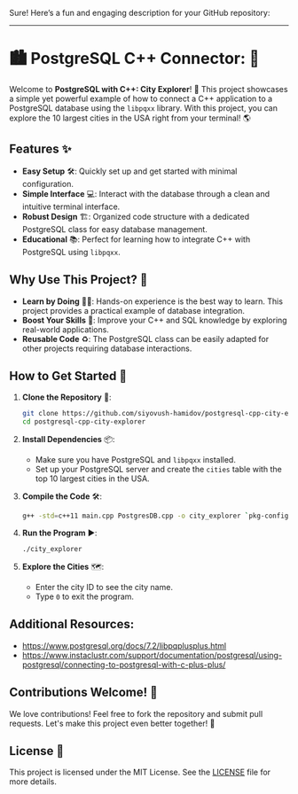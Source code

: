Sure! Here’s a fun and engaging description for your GitHub repository:

---

# 🏙️ PostgreSQL C++ Connector: 🌆

Welcome to **PostgreSQL with C++: City Explorer**! 🚀 This project showcases a simple yet powerful example of how to connect a C++ application to a PostgreSQL database using the `libpqxx` library. With this project, you can explore the 10 largest cities in the USA right from your terminal! 🌎

## Features ✨

- **Easy Setup** 🛠️: Quickly set up and get started with minimal configuration.
- **Simple Interface** 💻: Interact with the database through a clean and intuitive terminal interface.
- **Robust Design** 🏗️: Organized code structure with a dedicated PostgreSQL class for easy database management.
- **Educational** 📚: Perfect for learning how to integrate C++ with PostgreSQL using `libpqxx`.

## Why Use This Project? 🌟

- **Learn by Doing** 👨‍💻: Hands-on experience is the best way to learn. This project provides a practical example of database integration.
- **Boost Your Skills** 🚀: Improve your C++ and SQL knowledge by exploring real-world applications.
- **Reusable Code** ♻️: The PostgreSQL class can be easily adapted for other projects requiring database interactions.

## How to Get Started 🏁

1. **Clone the Repository** 🧩:
   ```bash
   git clone https://github.com/siyovush-hamidov/postgresql-cpp-city-explorer.git
   cd postgresql-cpp-city-explorer
   ```

2. **Install Dependencies** 📦:
   - Make sure you have PostgreSQL and `libpqxx` installed.
   - Set up your PostgreSQL server and create the `cities` table with the top 10 largest cities in the USA.

3. **Compile the Code** 🛠️:
   ```bash
   g++ -std=c++11 main.cpp PostgresDB.cpp -o city_explorer `pkg-config --cflags --libs libpqxx`
   ```

4. **Run the Program** ▶️:
   ```bash
   ./city_explorer
   ```

5. **Explore the Cities** 🗺️:
   - Enter the city ID to see the city name.
   - Type `0` to exit the program.

## Additional Resources:

- https://www.postgresql.org/docs/7.2/libpqplusplus.html
- https://www.instaclustr.com/support/documentation/postgresql/using-postgresql/connecting-to-postgresql-with-c-plus-plus/

## Contributions Welcome! 🤝

We love contributions! Feel free to fork the repository and submit pull requests. Let's make this project even better together! 🌟

## License 📜

This project is licensed under the MIT License. See the [LICENSE](LICENSE) file for more details.
